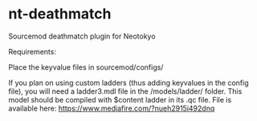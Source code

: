 # nt-deathmatch
Sourcemod deathmatch plugin for Neotokyo


Requirements: 

Place the keyvalue files in sourcemod/configs/ 

If you plan on using custom ladders (thus adding keyvalues in the config file), you will need a ladder3.mdl file in the /models/ladder/ folder. This model should be compiled with $content ladder in its .qc file. 
File is available here: https://www.mediafire.com/?nueh2915i492dnq
